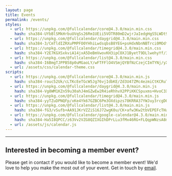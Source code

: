 ```yaml
---
layout: page
title: Events
permalink: /events/
styles:
  - url: https://unpkg.com/@fullcalendar/core@4.3.0/main.min.css
    hash: sha384-UYbBlSMkHrbuUVqSs26Rm1UEii5VOTR80mD2wjrJaIedgHgS5LWDt9d7rcbqEDxR
  - url: https://unpkg.com/@fullcalendar/daygrid@4.3.0/main.min.css
    hash: sha384-3/CmTldIZRXuPMPFO0YHhiLwdsqbsB8YEG+psHdxNbnNBTrci0MOdt/hbPRVmtS8
  - url: https://unpkg.com/@fullcalendar/timegrid@4.3.0/main.min.css
    hash: sha384-Y2E7KGXSxkviA14jxA5DeBmVwovKH3ipCOXJ1ByetT9DLlwehyYf/3Lm2wSncMR2
  - url: https://unpkg.com/@fullcalendar/list@4.3.0/main.min.css
    hash: sha384-I6BmgTJPPB58p0uMGaoLY/wFTFFlO4VSmjQYBfNzCzejCImTYNj/yXYmKBeUjtHH
  - url: /assets/css/calendar-theme.css
scripts:
  - url: https://unpkg.com/@fullcalendar/core@4.3.0/main.min.js
    hash: sha384-rouc52Uk/cLTKcEeTGcW5Jg76vjIdbKE/Zd3U47ZMc4ezmiCtKCRuT7TRd/ai7f1
  - url: https://unpkg.com/@fullcalendar/daygrid@4.3.0/main.min.js
    hash: sha384-Vg8WM1KZn59u30ahJ4mGZwEw2R4ieRhhvX2PPiKKCSpuxms+HvoC3XPii6CnMvFD
  - url: https://unpkg.com/@fullcalendar/timegrid@4.3.0/main.min.js
    hash: sha384-yyTZuDPNQFp/xKe4Yk67GZBC6Pm3OXdipzs78KRRA37YWJuy3rcgDQTxCxbIviHs
  - url: https://unpkg.com/@fullcalendar/list@4.3.0/main.min.js
    hash: sha384-fG3/vSufb+AA91JKrVZZiS16J72wgK0u/CK+afw3Kw2tbVEPEFcTHac7sJabZd31
  - url: https://unpkg.com/@fullcalendar/google-calendar@4.3.0/main.min.js
    hash: sha384-Ha5I8QPCC/z63Vv2VZG8QZIXGIhDPrLLu3fMx46RG+FLQqpWNzsA8mZIR9YXPahZ
  - url: /assets/js/calendar.js
---
```

<div id="calendar"></div>

--- 
## Interested in becoming a member event?
Please get in contact if you would like to become a member event! We'd love to help you make the most out of your event. Get in touch by [email](mailto:hello@hackathonsforschools.com "Email").
